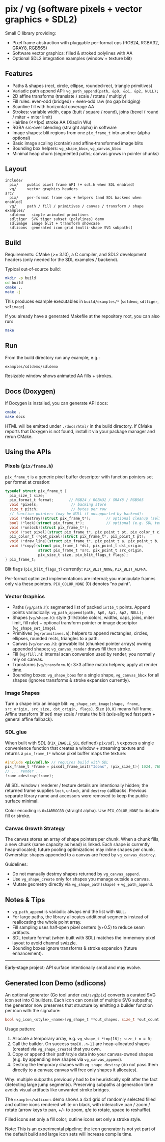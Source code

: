 # pix / vg (software pixels + vector graphics + SDL2)

Small C library providing:

* Pixel frame abstraction with pluggable per‑format ops (RGB24, RGBA32, GRAY8, RGB565)
* Software vector graphics: filled & stroked polylines with AA
* Optional SDL2 integration examples (window + texture blit)

## Features

* Paths & shapes (rect, circle, ellipse, rounded‑rect, triangle primitives)
* Variadic path append API: `vg_path_append(path, &p0, &p1, &p2, NULL);`
* 2D affine transforms (translate / scale / rotate / multiply)
* Fill rules: even‑odd (bridged) + even‑odd raw (no gap bridging)
* Scanline fill with horizontal coverage AA
* Strokes: variable width, caps (butt / square / round), joins (bevel / round / miter + miter limit)
* Hairline (<=1px) stroke AA (Xiaolin Wu)
* RGBA src‑over blending (straight alpha) in software
* Image shapes: blit regions from one `pix_frame_t` into another (alpha optional)
* Basic image scaling (contain) and affine‑transformed image blits
* Bounding box helpers: `vg_shape_bbox`, `vg_canvas_bbox`
* Minimal heap churn (segmented paths; canvas grows in pointer chunks)

## Layout

```text
include/
  pix/    public pixel frame API (+ sdl.h when SDL enabled)
  vg/     vector graphics headers
src/
  pix/    per‑format frame ops + helpers (and SDL backend when enabled)
  vg/     path / fill / primitives / canvas / transform / shape
examples/
  sdldemo   simple animated primitives
  sdltiger  SVG tiger subset (polylines) demo
  sdlimage  image blit + transform showcase
  sdlicons  generated icon grid (multi-shape SVG subpaths)
```

## Build

Requirements: CMake (>= 3.10), a C compiler, and SDL2 development headers (only needed for the SDL examples / backend).

Typical out‑of‑source build:

```bash
mkdir -p build
cd build
cmake ..
make -j
```

This produces example executables in `build/examples/*` (`sdldemo`, `sdltiger`, `sdlimage`).

If you already have a generated Makefile at the repository root, you can also run:

```bash
make
```

## Run

From the build directory run any example, e.g.:

```bash
examples/sdldemo/sdldemo
```

Resizable window shows animated AA fills + strokes.

## Docs (Doxygen)

If Doxygen is installed, you can generate API docs:

```bash
cmake .
make docs
```

HTML will be emitted under `./docs/html/` in the build directory. If CMake reports that Doxygen is not found, install it via your package manager and rerun CMake.

## Using the APIs

### Pixels (`pix/frame.h`)

`pix_frame_t` is a generic pixel buffer descriptor with function pointers set per format at creation:

```c
typedef struct pix_frame_t {
  pix_size_t size;
  pix_format_t format;       // RGB24 / RGBA32 / GRAY8 / RGB565
  void *pixels;               // backing store
  size_t pitch;               // bytes per row
  // function pointers (may be NULL if unsupported by backend):
  void (*destroy)(struct pix_frame_t*);       // optional cleanup (self-frees)
  bool (*lock)(struct pix_frame_t*);          // optional (e.g. SDL texture)
  void (*unlock)(struct pix_frame_t*);
  void (*set_pixel)(struct pix_frame_t*, pix_point_t pt, pix_color_t c);
  pix_color_t (*get_pixel)(struct pix_frame_t*, pix_point_t pt);
  void (*draw_line)(struct pix_frame_t*, pix_point_t a, pix_point_t b, pix_color_t c);
  void (*copy)(struct pix_frame_t *dst, pix_point_t dst_origin,
               struct pix_frame_t *src, pix_point_t src_origin,
               pix_size_t size, pix_blit_flags_t flags);
} pix_frame_t;
```

Blit flags (`pix_blit_flags_t`) currently: `PIX_BLIT_NONE`, `PIX_BLIT_ALPHA`.

Per‑format optimized implementations are internal; you manipulate frames only via these pointers. `PIX_COLOR_NONE` (0) denotes “no paint”.

### Vector Graphics

* Paths (`vg/path.h`): segmented list of packed `int16_t` points. Append points variadically: `vg_path_append(path, &p0, &p1, &p2, NULL);`
* Shapes (`vg/shape.h`): style (fill/stroke colors, widths, caps, joins, miter limit, fill rule) + optional transform pointer or image descriptor (`vg_shape_set_image`).
* Primitives (`vg/primitives.h`): helpers to append rectangles, circles, ellipses, rounded rects, triangles to a path.
* Canvas (`vg/canvas.h`): growable list (chunked pointer arrays) owning appended shapes; `vg_canvas_render` draws fill then stroke.
* Fill (`vg/fill.h`): internal scan conversion used by render; you normally rely on canvas.
* Transforms (`vg/transform.h`): 3×3 affine matrix helpers; apply at render time.
* Bounding boxes: `vg_shape_bbox` for a single shape, `vg_canvas_bbox` for all shapes (ignores transforms & stroke expansion currently).

### Image Shapes

Turn a shape into an image blit: `vg_shape_set_image(shape, frame, src_origin, src_size, dst_origin, flags)`. Size `{0,0}` means full frame. Affine transform (if set) may scale / rotate the blit (axis‑aligned fast path + general affine fallback).

### SDL glue

When built with SDL (`PIX_ENABLE_SDL` defined) `pix/sdl.h` exposes a single convenience function that creates a window + streaming texture and returns a `pix_frame_t*` whose pixel buffer maps the texture:

```c
#include <pix/sdl.h> // requires build with SDL
pix_frame_t *frame = pixsdl_frame_init("Icons", (pix_size_t){ 1024, 768 }, PIX_FMT_RGBA32);
// ... render ...
frame->destroy(frame);
```

All SDL window / renderer / texture details are intentionally hidden; the returned frame supplies `lock`, `unlock`, and `destroy` callbacks. Previous separate library name and accessors were removed to keep the public surface minimal.

Color encoding is `0xAARRGGBB` (straight alpha). Use `PIX_COLOR_NONE` to disable fill or stroke.

### Canvas Growth Strategy

The canvas stores an array of shape pointers per chunk. When a chunk fills, a new chunk (same capacity as head) is linked. Each shape is currently heap‑allocated; future pooling optimizations may inline shapes per chunk. Ownership: shapes appended to a canvas are freed by `vg_canvas_destroy`.

Guidelines:

* Do not manually destroy shapes returned by `vg_canvas_append`.
* Use `vg_shape_create` only for shapes you manage outside a canvas.
* Mutate geometry directly via `vg_shape_path(shape)` + `vg_path_append`.

## Notes & Tips

* `vg_path_append` is variadic: always end the list with `NULL`.
* For large paths, the library allocates additional segments instead of reallocating the whole point array.
* Fill sampling uses half‑open pixel centers (y+0.5) to reduce seam artifacts.
* SDL texture format (when built with SDL) matches the in‑memory pixel layout to avoid channel swizzle.
* Bounding boxes ignore transforms & stroke expansion (future enhancement).

---

Early‑stage project; API surface intentionally small and may evolve.

## Generated Icon Demo (sdlicons)

An optional generator (Go tool under `cmd/svg2pix`) converts a curated SVG
icon set into C builders. Each icon can consist of multiple SVG subpaths;
the generator now preserves that structure by emitting a builder function
per icon with the signature:

```c
bool vg_icon_<style>_<name>(vg_shape_t **out_shapes, size_t *out_count);
```

Usage pattern:

1. Allocate a temporary array, e.g. `vg_shape_t *tmp[16]; size_t n = 0;`
2. Call the builder. On success `tmp[0..n-1]` are heap-allocated shapes
  (created via `vg_shape_create`) that you own.
3. Copy or append their path/style data into your canvas-owned shapes
  (e.g. by appending new shapes via `vg_canvas_append`).
4. Destroy the temporary shapes with `vg_shape_destroy` (do not pass them
  directly to a canvas; canvas will free only shapes it allocates).

Why: multiple subpaths previously had to be heuristically split after the
fact (detecting large jump segments). Preserving subpaths at generation
time avoids visual artifacts like unwanted stroke bridges.

The `examples/sdlicons` demo shows a 4x4 grid of randomly selected filled
and outline icons rendered white on black, with interactive pan / zoom /
rotate (arrow keys to pan, +/- to zoom, q/e to rotate, space to reshuffle).

Filled icons set only a fill color; outline icons set only a stroke style.

Note: This is an experimental pipeline; the icon generator is not yet part
of the default build and large icon sets will increase compile time.
